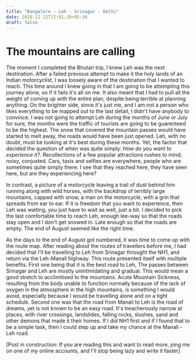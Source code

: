 ```yaml
---
title: "Bangalore - Leh - Srinagar - Delhi"
date: 2018-12-12T22:01:20+05:30
draft: false
---
```


# The mountains are calling

The moment I completed the Bhutan trip, I knew Leh was the next destination. After a failed previous attempt to make it the holy lands of an Indian motorcyclist, I was loosely aware of the destination that I wanted to reach. This time around I knew going in that I am going to be attempting this journey alone, so if it fails it's all on me. It also meant that I had to pull all the weight of coming up with the entire plan, despite being terrible at planning anything. On the brighter side, since it's just me, and I am not a person who likes everything to be mapped out to the last detail, I didn't have anybody to convince. I was not going to attempt Leh during the months of June or July for sure, the months were the traffic of tourists are going to be guarenteed to be the highest. The snow that covered the mountain passes would have started to melt away, the roads would have been just opened. Leh, with no doubt, must be looking at it's best during these months. Yet, the factor that decided the question of when was quite simply: *How do you want to experience it?*. Recollections of a few popular attractions rushes to mind; noisy, conjusted. Cars, taxis and selfies are everywhere, people who are sometimes quite simply there. I see that they reached here, they have seen here, but are they experiencing here?

In contrast, a picture of a motorcycle leaving a trail of dust behind him running along with wild horses, with the backdrop of terribly large mountains, capped with snow, a man on the motorcycle, with a grin that spreads from ear to ear. If it is freedom that you want to experience, then Leh was waiting, you just have to wait as well, just a bit. I decided to pick the last comfortable time to reach Leh, enough lee-way so that the roads stay open and I don't get snowed in. Late enough so that the roads are empty. The end of August seemed like the right time.

As the days to the end of August got numbered, it was time to come up with the route map. After reading about the routes of travellers before me, I had decided that I'll be travelling to Leh from Srinagar throught the NH1, and return via the Leh-Manali highway. This route presented itself with multiple benefits. First one being that it is the best road to Leh, The passes between Srinagar and Leh are mostly unintimidating and gradual. This would mean a good stretch to acclimitised to the mountains. Acute Mountain Sickness, resulting from the body unable to function normally because of the lack of oxygen in the atmosphere in the high mountains, is something I would avoid, especially because I would be travelling alone and on a tight schedule. Second one was that the road from Manali to Leh is the road of dreams, yet is not known to be an easy road. It's treacherously narrow at places, with river crossings, landslides, falling rocks, slushes, sand and other demons that made it their homes. If I did NH1 first and if I found that to be a simple task, then I could step up and take my chance at the Manali - Leh road.

[Post in construction: If you are reading this and want to read more, ping me on one of my online accounts, and I'll stop being lazy and write it faster]